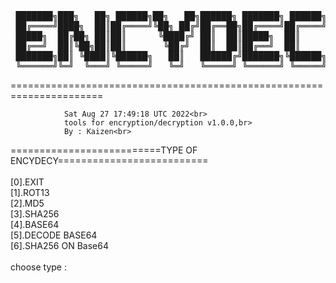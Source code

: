 <pre>
 ███████╗███╗   ██╗ ██████╗██╗   ██╗██████╗ ███████╗ ██████╗██╗   ██╗
 ██╔════╝████╗  ██║██╔════╝╚██╗ ██╔╝██╔══██╗██╔════╝██╔════╝╚██╗ ██╔╝
 █████╗  ██╔██╗ ██║██║      ╚████╔╝ ██║  ██║█████╗  ██║      ╚████╔╝  
 ██╔══╝  ██║╚██╗██║██║       ╚██╔╝  ██║  ██║██╔══╝  ██║       ╚██╔╝   
 ███████╗██║ ╚████║╚██████╗   ██║   ██████╔╝███████╗╚██████╗   ██║    
 ╚══════╝╚═╝  ╚═══╝ ╚═════╝   ╚═╝   ╚═════╝ ╚══════╝ ╚═════╝   ╚═╝   
</pre>======================================================================<br>
                Sat Aug 27 17:49:18 UTC 2022<br>
                tools for encryption/decryption v1.0.0,br>
                By : Kaizen<br>
==========================TYPE OF ENCYDECY==========================<br>
<br>
[0].EXIT<br>
[1].ROT13<br>
[2].MD5<br>
[3].SHA256<br>
[4].BASE64<br>
[5].DECODE BASE64<br>
[6].SHA256 ON Base64<br>
<br>
choose type : 

